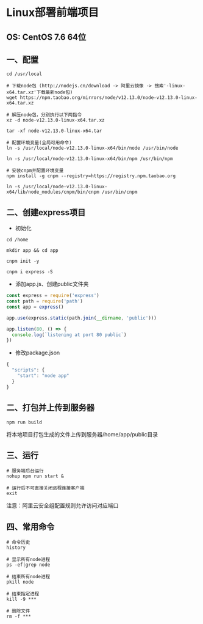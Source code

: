 # Linux部署前端项目

## OS: CentOS 7.6 64位

## 一、配置
```shell
cd /usr/local

# 下载node包 (http://nodejs.cn/download -> 阿里云镜像 -> 搜索'-linux-x64.tar.xz'下载最新node包)
wget https://npm.taobao.org/mirrors/node/v12.13.0/node-v12.13.0-linux-x64.tar.xz

# 解压node包，分别执行以下两指令
xz -d node-v12.13.0-linux-x64.tar.xz

tar -xf node-v12.13.0-linux-x64.tar

# 配置环境变量(全局可用命令)
ln -s /usr/local/node-v12.13.0-linux-x64/bin/node /usr/bin/node

ln -s /usr/local/node-v12.13.0-linux-x64/bin/npm /usr/bin/npm

# 安装cnpm并配置环境变量
npm install -g cnpm --registry=https://registry.npm.taobao.org

ln -s /usr/local/node-v12.13.0-linux-x64/lib/node_modules/cnpm/bin/cnpm /usr/bin/cnpm
```

## 二、创建express项目
* 初始化
```shell
cd /home

mkdir app && cd app

cnpm init -y

cnpm i express -S
```

* 添加app.js、创建public文件夹
```js
const express = require('express')
const path = require('path')
const app = express()

app.use(express.static(path.join(__dirname, 'public')))

app.listen(80, () => {
  console.log(`listening at port 80 public`)
})
```

* 修改package.json
```js
{
  "scripts": {
    "start": "node app"
  }
}
```

## 二、打包并上传到服务器
```shell
npm run build
```
将本地项目打包生成的文件上传到服务器/home/app/public目录


## 三、运行
```shell
# 服务端后台运行
nohup npm run start &   

# 运行后不可直接关闭远程连接客户端
exit                    
```
注意：阿里云安全组配置规则允许访问对应端口

## 四、常用命令
```shell
# 命令历史
history

# 显示所有node进程
ps -ef|grep node

# 结束所有node进程
pkill node

# 结束指定进程
kill -9 ***

# 删除文件
rm -f ***
```